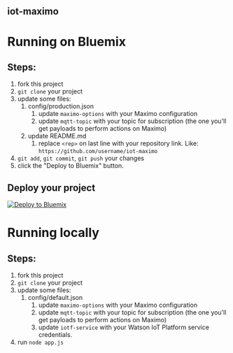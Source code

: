 ## iot-maximo

# Running on Bluemix

## Steps:

1. fork this project
2. `git clone` your project
3. update some files:
	1. config/production.json
		1. update `maximo-options` with your Maximo configuration
		2. update `mqtt-topic` with your topic for subscription (the one you'll get payloads to perform actions on Maximo)
	2. update README.md
		1. replace `<rep>` on last line with your repository link. Like: `https://github.com/username/iot-maximo`
4. `git add`, `git commit`, `git push` your changes
5. click the "Deploy to Bluemix" button.

## Deploy your project

[![Deploy to Bluemix](https://bluemix.net/deploy/button.png)](https://bluemix.net/deploy?repository=<rep>)

# Running locally

## Steps:

1. fork this project
2. `git clone` your project
3. update some files:
	1. config/default.json
		1. update `maximo-options` with your Maximo configuration
		2. update `mqtt-topic` with your topic for subscription (the one you'll get payloads to perform actions on Maximo)
		3. update `iotf-service` with your Watson IoT Platform service credentials.
4. run `node app.js`
